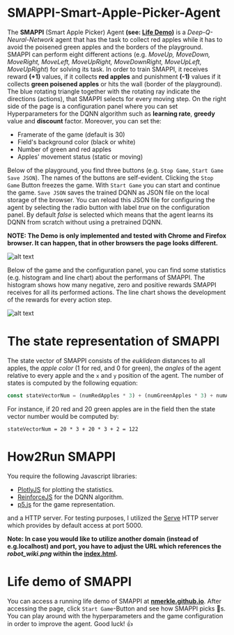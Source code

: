 # SMAPPI-Smart-Apple-Picker-Agent

The **SMAPPI** (Smart Apple Picker) Agent **(see: [Life Demo](https://nmerkle.github.io))** is a *Deep-Q-Neural-Network* agent that has the task to collect red apples while it has to avoid the poisened green apples and the borders of the playground. SMAPPI can perform eight different actions (e.g. *MoveUp, MoveDown, MoveRight, MoveLeft, MoveUpRight, MoveDownRight, MoveUpLeft, MoveUpRight*) for solving its task. In order to train SMAPPI, it receives reward **(+1)** values, if it collects **red apples** and punishment **(-1)** values if it collects **green poisened apples** or hits the wall (border of the playground). The blue rotating triangle together with the rotating ray indicate the directions (actions), that SMAPPI selects for every moving step. On the right side of the page is a configuration panel where you can set Hyperparameters for the DQNN algorithm such as **learning rate**, **greedy** value and **discount** factor. Moreover, you can set the: 
* Framerate of the game (default is 30)
* Field's background color (black or white)
* Number of green and red apples
* Apples' movement status (static or moving)

Below of the playground, you find three buttons (e.g. ``Stop Game``, ``Start Game`` ``Save JSON``). The names of the buttons are self-evident. Clicking the ``Stop Game`` Button freezes the game. With ``Start Game`` you can start and continue the game. ``Save JSON`` saves the trained DQNN as JSON file on the local storage of the browser. You can reload this JSON file for configuring the agent by selecting the radio button with label *true*  on the configuration panel. By default *false* is selected which means that the agent learns its DQNN from scratch without using a pretrained DQNN.

**NOTE: The Demo is only implemented and tested with Chrome and Firefox browser. It can happen, that in other browsers the page looks different.**

![alt text](https://github.com/nmerkle/SMAPPI-Smart-Apple-Picker-Agent/blob/master/screenshot1.png "Screenshot of the SMAPPI game.")

Below of the game and the configuration panel, you can find some statistics (e.g. histogram and line chart) about the performans of SMAPPI. The histogram shows how many negative, zero and positive rewards SMAPPI receives for all its performed actions. The line chart shows the development of the rewards for every action step. 

![alt text](https://github.com/nmerkle/SMAPPI-Smart-Apple-Picker-Agent/blob/master/screenshot2.png "Screenshot of the SMAPPI game.")

# The state representation of SMAPPI
The state vector of SMAPPI consists of the *euklidean* distances to all apples, the *apple color* (1 for red, and 0 for green), the *angles* of the agent relative to every apple and the ``x`` and ``y`` position of the agent. The number of states is computed by the following equation:

``` javascript
const stateVectorNum = (numRedApples * 3) + (numGreenApples * 3) + numAgentCoordinates
```
For instance, if 20 red and 20 green apples are in the field then the state vector number would be computed by:

``` console
stateVectorNum = 20 * 3 + 20 * 3 + 2 = 122
```

# How2Run SMAPPI
You require the following Javascript libraries:
* [PlotlyJS](https://github.com/plotly/plotly.js/) for plotting the statistics.
* [ReinforceJS](https://github.com/karpathy/reinforcejs/blob/master/index.html) for the DQNN algorithm.
* [p5.js](https://github.com/processing/p5.js) for the game representation.

and a HTTP server. For testing purposes, I utilized the [Serve](https://github.com/zeit/serve) HTTP server which provides by default access at port 5000. 

**Note: In case you would like to utilize another domain (instead of e.g.localhost) and port, you have to adjust the URL which references the *robot_wiki.png* within the [index.html](https://github.com/nmerkle/nmerkle.github.io/blob/master/index.html).**

# Life demo of SMAPPI
You can access a running life demo of SMAPPI at **[nmerkle.github.io](https://nmerkle.github.io)**. After accessing the page, click ``Start Game``-Button and see how SMAPPI picks :apple:s. You can play around with the hyperparameters and the game configuration in order to improve the agent. Good luck! :+1:
